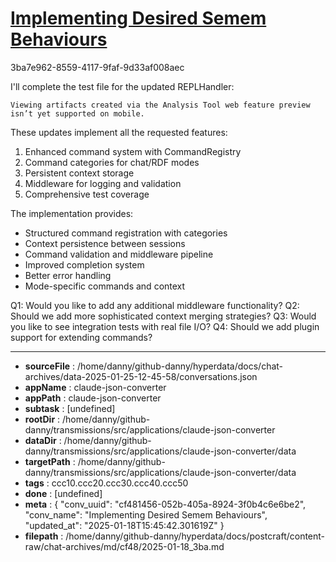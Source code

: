 # [Implementing Desired Semem Behaviours](https://claude.ai/chat/cf481456-052b-405a-8924-3f0b4c6e6be2)

3ba7e962-8559-4117-9faf-9d33af008aec

 I'll complete the test file for the updated REPLHandler:
```
Viewing artifacts created via the Analysis Tool web feature preview isn’t yet supported on mobile.
```



These updates implement all the requested features:
1. Enhanced command system with CommandRegistry
2. Command categories for chat/RDF modes 
3. Persistent context storage
4. Middleware for logging and validation
5. Comprehensive test coverage

The implementation provides:
- Structured command registration with categories
- Context persistence between sessions
- Command validation and middleware pipeline
- Improved completion system
- Better error handling
- Mode-specific commands and context

Q1: Would you like to add any additional middleware functionality?
Q2: Should we add more sophisticated context merging strategies?
Q3: Would you like to see integration tests with real file I/O?
Q4: Should we add plugin support for extending commands?

---

* **sourceFile** : /home/danny/github-danny/hyperdata/docs/chat-archives/data-2025-01-25-12-45-58/conversations.json
* **appName** : claude-json-converter
* **appPath** : claude-json-converter
* **subtask** : [undefined]
* **rootDir** : /home/danny/github-danny/transmissions/src/applications/claude-json-converter
* **dataDir** : /home/danny/github-danny/transmissions/src/applications/claude-json-converter/data
* **targetPath** : /home/danny/github-danny/transmissions/src/applications/claude-json-converter/data
* **tags** : ccc10.ccc20.ccc30.ccc40.ccc50
* **done** : [undefined]
* **meta** : {
  "conv_uuid": "cf481456-052b-405a-8924-3f0b4c6e6be2",
  "conv_name": "Implementing Desired Semem Behaviours",
  "updated_at": "2025-01-18T15:45:42.301619Z"
}
* **filepath** : /home/danny/github-danny/hyperdata/docs/postcraft/content-raw/chat-archives/md/cf48/2025-01-18_3ba.md